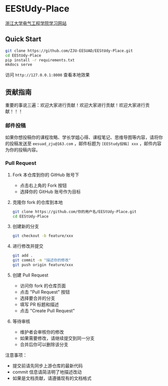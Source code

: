 # EEStUdy-Place
[浙江大学电气工程学院学习网站](https://www.eestudy-place.com/)


## Quick Start

```bash
git clone https://github.com/ZJU-EESUAD/EEStUdy-Place.git
cd EEStUdy-Place
pip install -r requirements.txt
mkdocs serve
```

访问 `http://127.0.0.1:8000` 查看本地效果


## 贡献指南

重要的事说三遍：欢迎大家进行贡献！欢迎大家进行贡献！欢迎大家进行贡献！！！

### 邮件投稿
如果你想投稿你的课程攻略、学长学姐心得、课程笔记、思维导图等内容，请将你的投稿发送至 `eesuad_zju@163.com` ，邮件标题为 `[EEStudy投稿] xxx` ，邮件内容为你的投稿内容。


### Pull Request
1. Fork 本仓库到你的 GitHub 账号下
   - 点击右上角的 Fork 按钮
   - 选择你的 GitHub 账号作为目标

2. 克隆你 fork 的仓库到本地
   ```bash
   git clone https://github.com/你的用户名/EEStUdy-Place.git
   cd EEStUdy-Place
   ```

3. 创建新的分支
   ```bash
   git checkout -b feature/xxx
   ```

4. 进行修改并提交
   ```bash
   git add .
   git commit -m "描述你的修改"
   git push origin feature/xxx
   ```

5. 创建 Pull Request
   - 访问你 fork 的仓库页面
   - 点击 "Pull Request" 按钮
   - 选择要合并的分支
   - 填写 PR 标题和描述
   - 点击 "Create Pull Request"

6. 等待审核
   - 维护者会审核你的修改
   - 如果需要修改，请继续提交到同一分支
   - 合并后你可以删除该分支

注意事项：
- 提交前请先同步上游仓库的最新代码
- commit 信息请简洁明了地描述改动
- 如果是文档贡献，请遵循现有的文档格式